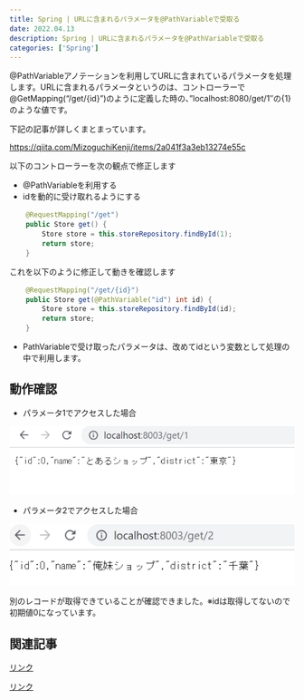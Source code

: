 ```yaml
---
title: Spring | URLに含まれるパラメータを@PathVariableで受取る
date: 2022.04.13
description: Spring | URLに含まれるパラメータを@PathVariableで受取る
categories: ['Spring']
---
```


@PathVariableアノテーションを利用してURLに含まれているパラメータを処理します。URLに含まれるパラメータというのは、コントローラーで@GetMapping(“/get/{id}”)のように定義した時の、”localhost:8080/get/1″の{1}のような値です。

下記の記事が詳しくまとまっています。

https://qiita.com/MizoguchiKenji/items/2a041f3a3eb13274e55c


以下のコントローラーを次の観点で修正します
* @PathVariableを利用する
* idを動的に受け取れるようにする

```java
	@RequestMapping("/get")
	public Store get() {
		Store store = this.storeRepository.findById(1);
		return store;
	}
```


これを以下のように修正して動きを確認します

```java
	@RequestMapping("/get/{id}")
	public Store get(@PathVariable("id") int id) {
		Store store = this.storeRepository.findById(id);
		return store;
	}
```

* PathVariableで受け取ったパラメータは、改めてidという変数として処理の中で利用します。

## 動作確認

* パラメータ1でアクセスした場合

![画像](/2068/1.png)

* パラメータ2でアクセスした場合

![画像](/2068/2.png)


別のレコードが取得できていることが確認できました。※idは取得してないので初期値0になっています。

## 関連記事


[リンク](/posts/p1531)


[リンク](/posts/p1267)

